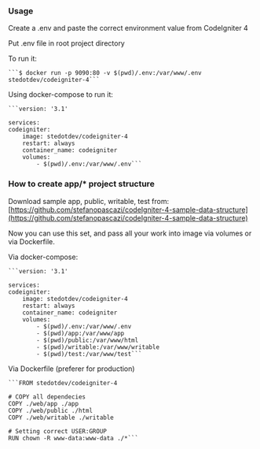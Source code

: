 ### Usage

Create a .env and paste the correct environment value from CodeIgniter 4

Put .env file in root project directory

To run it:

    ```$ docker run -p 9090:80 -v $(pwd)/.env:/var/www/.env stedotdev/codeigniter-4```

Using docker-compose to run it:

    ```version: '3.1'

    services:
    codeigniter:
        image: stedotdev/codeigniter-4
        restart: always
        container_name: codeigniter
        volumes: 
            - $(pwd)/.env:/var/www/.env```

### How to create app/* project structure

Download sample app, public, writable, test from: [https://github.com/stefanopascazi/codeIgniter-4-sample-data-structure](https://github.com/stefanopascazi/codeIgniter-4-sample-data-structure)

Now you can use this set, and pass all your work into image via volumes or via Dockerfile.

Via docker-compose:

    ```version: '3.1'

    services:
    codeigniter:
        image: stedotdev/codeigniter-4
        restart: always
        container_name: codeigniter
        volumes: 
            - $(pwd)/.env:/var/www/.env
            - $(pwd)/app:/var/www/app
            - $(pwd)/public:/var/www/html
            - $(pwd)/writable:/var/www/writable
            - $(pwd)/test:/var/www/test```

Via Dockerfile (preferer for production)

    ```FROM stedotdev/codeigniter-4

    # COPY all dependecies
    COPY ./web/app ./app
    COPY ./web/public ./html
    COPY ./web/writable ./writable

    # Setting correct USER:GROUP
    RUN chown -R www-data:www-data ./*```